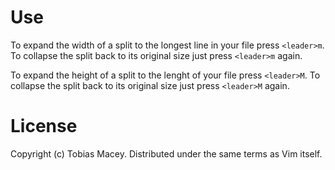 # Use
To expand the width of a split to the longest line in your file press `<leader>m`. To collapse the split back to its original size just press `<leader>m` again.

To expand the height of a split to the lenght of your file press `<leader>M`. To collapse the split back to its original size just press `<leader>M` again.

# License
Copyright (c) Tobias Macey. Distributed under the same terms as Vim itself.
